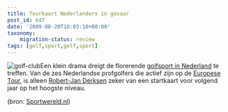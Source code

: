 ```yaml
---
title: Tourkaart Nederlanders in gevaar
post_id: 647
date: '2009-08-20T10:03:10+00:00'
taxonomy:
    migration-status: review
tags: [golf,sport,golf,sport]
---
```

![golf-club](/wp-content/uploads/2009/08/golf-club.jpg?w=150 "golf-club")Een klein drama dreigt de florerende [golfsport in Nederland](http://www.golfsite.nl/) te treffen. Van de zes Nederlandse profgolfers die actief zijn op de [Europese Tour](http://www.europeantour.com/), is alleen [Robert-Jan Derksen](http://www.robertjanderksen.nl) zeker van een startkaart voor volgend jaar op het hoogste niveau.

(bron: [Sportwereld.nl](http://www.sportwereld.nl/algemeen/3438308/Tourkaart_Nederlanders_in_gevaar.html))
